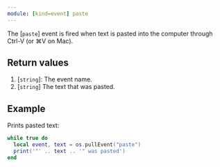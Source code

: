 ```yaml
---
module: [kind=event] paste
---
```


<!--
SPDX-FileCopyrightText: 2021 The CC: Tweaked Developers

SPDX-License-Identifier: MPL-2.0
-->

The [`paste`] event is fired when text is pasted into the computer through Ctrl-V (or ⌘V on Mac).

## Return values
1. [`string`]: The event name.
2. [`string`] The text that was pasted.

## Example
Prints pasted text:
```lua
while true do
  local event, text = os.pullEvent("paste")
  print('"' .. text .. '" was pasted')
end
```
